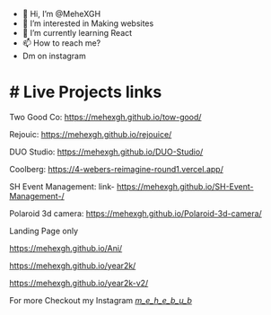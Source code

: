 - 👋 Hi, I’m @MeheXGH
- 👀 I’m interested in Making websites
- 🌱 I’m currently learning React
- 📫 How to reach me?
-  Dm on instagram
  

# # Live Projects links

Two Good Co: https://mehexgh.github.io/tow-good/

Rejouic: https://mehexgh.github.io/rejouice/

DUO Studio: https://mehexgh.github.io/DUO-Studio/

Coolberg: https://4-webers-reimagine-round1.vercel.app/

SH Event Management: link- https://mehexgh.github.io/SH-Event-Management-/

Polaroid 3d camera: https://mehexgh.github.io/Polaroid-3d-camera/



Landing Page only

https://mehexgh.github.io/Ani/

https://mehexgh.github.io/year2k/

https://mehexgh.github.io/year2k-v2/

For more Checkout my Instagram [_m_e_h_e_b_u_b_](https://www.instagram.com/_m_e_h_e_b_u_b_/) 

<!---
- 💞️ I’m looking to collaborate on 
MeheXGH/MeheXGH is a ✨ special ✨ repository because its `README.md` (this file) appears on your GitHub profile.
You can click the Preview link to take a look at your changes.
--->
